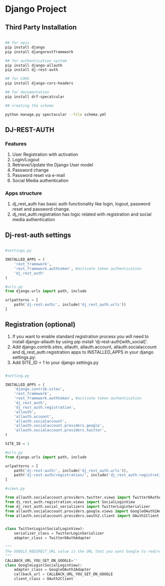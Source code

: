 # Django Project

## Third Party Installation

```sh

## for apis
pip install django
pip install djangorestframework

## for authentication system
pip install django-allauth
pip install dj-rest-auth

## for CORS
pip install django-cors-headers

## for documentation
pip install drf-specatcular

## creating the schema

python manage.py spectacular --file schema.yml
```

## DJ-REST-AUTH

### Features

1. User Registration with activation
2. Login/Logout
3. Retrieve/Update the Django User model
4. Password change
5. Password reset via e-mail
6. Social Media authentication

### Apps structure

1. dj_rest_auth has basic auth functionality like login, logout, password reset and password change.
2. dj_rest_auth.registration has logic related with registration and social media authentication

## Dj-rest-auth settings

```python

#settings.py

INSTALLED_APPS = (
    'rest_framework',
    'rest_framework.authtoken', #activate token authentication
    'dj_rest_auth'
)
```

```python
#urls.py
from django.urls import path, include

urlpatterns = [
    path('dj-rest-auth/', include('dj_rest_auth.urls'))
]

```

## Registration (optional)

1. If you want to enable standard registration process you will need to install django-allauth by using pip install 'dj-rest-auth[with_social]'.
2. Add django.contrib.sites, allauth, allauth.account, allauth.socialaccount and dj_rest_auth.registration apps to INSTALLED_APPS in your django settings.py:
3. Add SITE_ID = 1 to your django settings.py

```python

#setting.py

INSTALLED_APPS = (
    'django.contrib.sites',
    'rest_framework',
    'rest_framework.authtoken', #activate token authentication
    'dj_rest_auth',
    'dj_rest_auth.registration',
    'allauth',
    'allauth.account',
    'allauth.socialaccount',
    'allauth.socialaccount.providers.google',
    'allauth.socialaccount.providers.twitter',
)

SITE_ID = 1
```

```python
#urls.py
from django.urls import path, include

urlpatterns = [
    path('dj-rest-auth/', include('dj_rest_auth.urls')),
    path('dj-rest-auth/registration/', include('dj_rest_auth.registration.urls'))
]

```

```python
#views.py

from allauth.socialaccount.providers.twitter.views import TwitterOAuthAdapter
from dj_rest_auth.registration.views import SocialLoginView
from dj_rest_auth.social_serializers import TwitterLoginSerializer
from allauth.socialaccount.providers.google.views import GoogleOAuth2Adapter
from allauth.socialaccount.providers.oauth2.client import OAuth2Client


class TwitterLogin(SocialLoginView):
    serializer_class = TwitterLoginSerializer
    adapter_class = TwitterOAuthAdapter

"""
The GOOGLE_REDIRECT_URL value is the URL that you want Google to redirect the user to after a successful login.
"""
CALLBACK_URL_YOU_SET_ON_GOOGLE=''
class GoogleLogin(SocialLoginView):
    adapter_class = GoogleOAuth2Adapter
    callback_url = CALLBACK_URL_YOU_SET_ON_GOOGLE
    client_class = OAuth2Client
```
